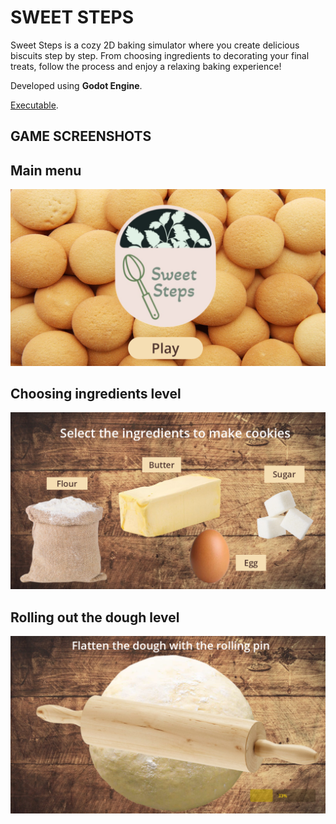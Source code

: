 # SWEET STEPS
Sweet Steps is a cozy 2D baking simulator where you create delicious biscuits step by step. From choosing ingredients to decorating your final treats, follow the process and enjoy a relaxing baking experience!

Developed using **Godot Engine**.

[Executable](https://www.mediafire.com/file/ggx3zr981ku7oxh/Sweet_Steps.zip/file).


## GAME SCREENSHOTS

## Main menu

![Main menu](/screenshots/Menu.png)

## Choosing ingredients level

![Choosing ingredients level](/screenshots/Ingredients.png)

## Rolling out the dough level

![Rolling out the dough level](/screenshots/Rollingpin.png)
